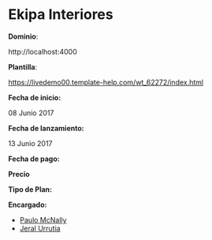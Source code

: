 # Ekipa Interiores

**Dominio**:

http://localhost:4000

**Plantilla**:

https://livedemo00.template-help.com/wt_62272/index.html

**Fecha de inicio:**

08 Junio 2017

**Fecha de lanzamiento:**

13 Junio 2017

**Fecha de pago:**

**Precio**

**Tipo de Plan:**

**Encargado:**

* [Paulo McNally](https://github.com/paulomcnally)
* [Jeral Urrutia](https://github.com/jexwebs)

